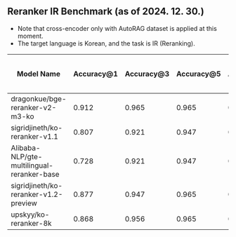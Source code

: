 ## Reranker IR Benchmark (as of 2024. 12. 30.)
* Note that cross-encoder only with AutoRAG dataset is applied at this moment.
* The target language is Korean, and the task is IR (Reranking).

| **Model Name**                     | **Accuracy@1** | **Accuracy@3** | **Accuracy@5** | **Accuracy@10** | **F1@1** | **F1@3** | **F1@5** | **F1@10** | **Inference Time (s)** | **Avg Inference Time/query (s)** |
|------------------------------------|----------------|----------------|----------------|-----------------|----------|----------|----------|-----------|-----------------------|----------------------------------|
| dragonkue/bge-reranker-v2-m3-ko   | 0.912          | 0.965          | 0.965          | 0.974           | 0.912    | 0.482    | 0.322    | 0.177     | 310.29               | 2.72                             |
| sigridjineth/ko-reranker-v1.1     | 0.807          | 0.921          | 0.947          | 0.974           | 0.807    | 0.461    | 0.316    | 0.177     | 142.64               | 1.25                             |
| Alibaba-NLP/gte-multilingual-reranker-base | 0.728    | 0.921          | 0.947          | 0.974           | 0.728    | 0.461    | 0.316    | 0.177     | 252.35               | 2.21                             |
| sigridjineth/ko-reranker-v1.2-preview | 0.877       | 0.947          | 0.965          | 0.974           | 0.877    | 0.474    | 0.322    | 0.177     | 219.37               | 1.92                             |
| upskyy/ko-reranker-8k             | 0.868          | 0.956          | 0.965          | 0.982           | 0.868    | 0.478    | 0.322    | 0.179     | 338.31               | 2.97                             |
